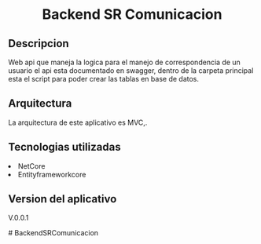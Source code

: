 <h1 align="center"> Backend SR Comunicacion </h1>

<h2 align="left"> Descripcion</h2>
<p>
Web api que  maneja la logica para el manejo de correspondencia de un usuario el api esta documentado en swagger,
dentro de la carpeta principal esta el script para poder crear las tablas en base de datos.
</p>
<h2 align="left"> Arquitectura</h2>
<p>
La arquitectura de este aplicativo es MVC,.
</p>
<h2 align="left"> Tecnologias utilizadas</h2>
<p>
    <li>NetCore</li>
    <li>Entityframeworkcore</li>

</p>
<h2 align="left"> Version del aplicativo</h2>
<p> V.0.0.1</p># BackendSRComunicacion